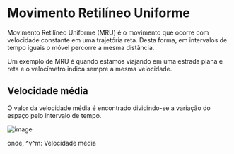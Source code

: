 # Movimento Retilíneo Uniforme

Movimento Retilíneo Uniforme (MRU) é o 
movimento que ocorre com velocidade 
constante em uma trajetória reta. Desta forma, 
em intervalos de tempo iguais o móvel 
percorre a mesma distância.

Um exemplo de MRU é quando estamos 
viajando em uma estrada plana e reta e o 
velocímetro indica sempre a mesma 
velocidade.

## Velocidade média

O valor da velocidade média é encontrado dividindo-se a variação do espaço pelo 
intervalo de tempo.

![image](https://github.com/user-attachments/assets/81982792-db9b-4b93-99fc-0f85cadef486)

onde,
^v^m: Velocidade média
